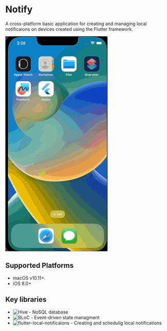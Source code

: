 # Notify

A cross-platform basic application for creating and managing local notificaions on devices created using the Flutter framework.

![](Notify_demo.gif)

## Supported Platforms

- macOS v10.11+.
- iOS 8.0+

## Key libraries

- ![Hive](https://github.com/isar/hive) - NoSQL database
- ![BLoC](https://github.com/felangel/bloc) - Event-driven state managment
- ![flutter-local-notificaions](https://github.com/MaikuB/flutter_local_notifications) - Creating and schedulig local notifications
